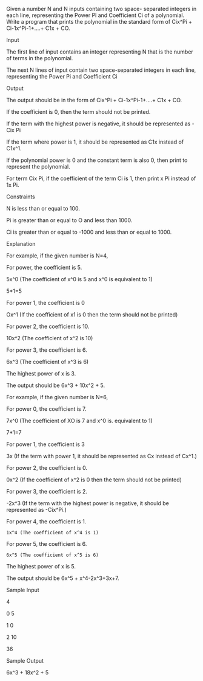 Given a number N and N inputs containing two space- separated integers in each line, representing the Power Pl and Coefficient Ci of a polynomial. Write a program that prints the polynomial in the standard form of Cix^Pi + Ci-1x^Pi-1+....+ C1x + CO.

Input

The first line of input contains an integer representing N that is the number of terms in the polynomial.

The next N lines of input contain two space-separated integers in each line, representing the Power Pi and Coefficient Ci

Output

The output should be in the form of Cix^Pi + Ci-1x^Pi-1+....+ C1x + CO.

If the coefficient is 0, then the term should not be printed.

If the term with the highest power is negative, it should be represented as -Cix Pi

If the term where power is 1, it should be represented as C1x instead of C1x^1.

If the polynomial power is 0 and the constant term is also 0, then print to represent the polynomial.

For term Cix Pi, if the coefficient of the term Ci is 1, then print x Pi instead of 1x Pi.

Constraints

N is less than or equal to 100.

Pi is greater than or equal to O and less than 1000.

Ci is greater than or equal to -1000 and less than or equal to 1000.

Explanation

For example, if the given number is N=4,

For power, the coefficient is 5.

5x^0 (The coefficient of x^0 is 5 and x^0 is equivalent to 1)

  5*1=5
  
For power 1, the coefficient is 0

  Ox^1 (If the coefficient of x1 is 0 then the term should not be printed)

For power 2, the coefficient is 10.

  10x^2 (The coefficient of x^2 is 10)
  
For power 3, the coefficient is 6.

  6x^3 (The coefficient of x^3 is 6)
  
The highest power of x is 3.

The output should be 6x^3 + 10x^2 + 5.

For example, if the given number is N=6,

For power 0, the coefficient is 7.

  7x^0 (The coefficient of XO is 7 and x^0 is. equivalent to 1)
  
  7*1=7
  
For power 1, the coefficient is 3

   3x (If the term with power 1, it should be represented as Cx instead of Cx^1.)
   
For power 2, the coefficient is 0.

   0x^2 (If the coefficient of x^2 is 0 then the term should not be printed)
   
For power 3, the coefficient is 2.

   -2x^3 (If the term with the highest power is negative, it should be represented as -Cix^Pi.)
   
For power 4, the coefficient is 1.

    1x^4 (The coefficient of x^4 is 1)
   
For power 5, the coefficient is 6.

    6x^5 (The coefficient of x^5 is 6)
   
The highest power of x is 5.

The output should be 6x^5 + x^4-2x^3+3x+7.

Sample Input

4

0 5

1 0

2 10

36

Sample Output

6x^3 + 18x^2 + 5
